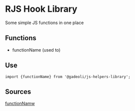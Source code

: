 # RJS Hook Library

Some simple JS functions in one place

## Functions

- functionName (used to)  



## Use

```
import {functionName} from '@gadeoli/js-helpers-library';
```

## Sources
[functionNamw](https://functiondomain.source)     
